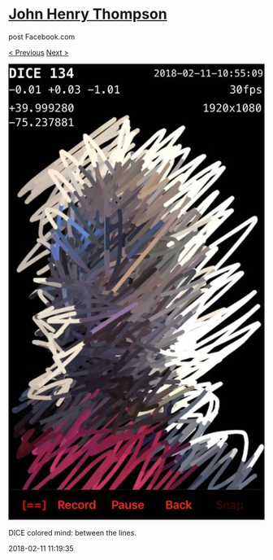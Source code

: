 # [John Henry Thompson](../README.md)
post Facebook.com

[< Previous](2018-02-13-1.md) [Next >](2018-02-10-1.md)

[![](../media/2018-02-11/Timeline-Photos-DICE-colored-mind-between-the-lines.jpg)](../README.md)

DICE colored mind: between the lines.

2018-02-11 11:19:35